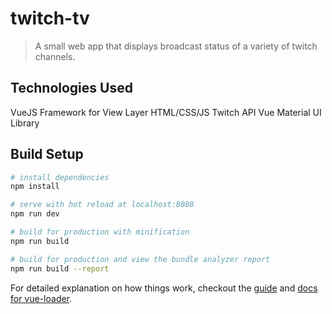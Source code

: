 # twitch-tv

> A small web app that displays broadcast status of a variety of twitch channels.

## Technologies Used
VueJS Framework for View Layer
HTML/CSS/JS
Twitch API
Vue Material UI Library

## Build Setup

``` bash
# install dependencies
npm install

# serve with hot reload at localhost:8080
npm run dev

# build for production with minification
npm run build

# build for production and view the bundle analyzer report
npm run build --report
```

For detailed explanation on how things work, checkout the [guide](http://vuejs-templates.github.io/webpack/) and [docs for vue-loader](http://vuejs.github.io/vue-loader).
